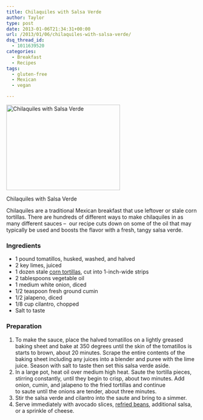 ```yaml
---
title: Chilaquiles with Salsa Verde
author: Taylor
type: post
date: 2013-01-06T21:34:31+00:00
url: /2013/01/06/chilaquiles-with-salsa-verde/
dsq_thread_id:
  - 1011639520
categories:
  - Breakfast
  - Recipes
tags:
  - gluten-free
  - Mexican
  - vegan

---
```

<div id="attachment_2399" style="width: 310px" class="wp-caption alignright">
  <a href="{{% mediaroot %}}uploads/2013/01/P1062521.jpg" rel="lightbox[2398]"><img class="size-medium wp-image-2399" alt="Chilaquiles with Salsa Verde" src="{{% mediaroot %}}uploads/2013/01/P1062521-300x225.jpg" width="300" height="225" srcset="{{% mediaroot %}}uploads/2013/01/P1062521-300x225.jpg 300w, {{% mediaroot %}}uploads/2013/01/P1062521.jpg 800w" sizes="(max-width: 300px) 100vw, 300px" /></a>
  
  <p class="wp-caption-text">
    Chilaquiles with Salsa Verde
  </p>
</div>

Chilaquiles are a traditional Mexican breakfast that use leftover or stale corn tortillas. There are hundreds of different ways to make chilaquiles in as many different sauces &#8211;  our recipe cuts down on some of the oil that may typically be used and boosts the flavor with a fresh, tangy salsa verde.

### Ingredients

  * 1 pound tomatillos, husked, washed, and halved
  * 2 key limes, juiced
  * 1 dozen stale [corn tortillas][1], cut into 1-inch-wide strips
  * 2 tablespoons vegetable oil
  * 1 medium white onion, diced
  * 1/2 teaspoon fresh ground cumin
  * 1/2 jalapeno, diced
  * 1/8 cup cilantro, chopped
  * Salt to taste

### Preparation

  1. To make the sauce, place the halved tomatillos on a lightly greased baking sheet and bake at 350 degrees until the skin of the tomatillos is starts to brown, about 20 minutes. Scrape the entire contents of the baking sheet including any juices into a blender and puree with the lime juice. Season with salt to taste then set this salsa verde aside.
  2. In a large pot, heat oil over medium high heat. Saute the tortilla pieces, stirring constantly, until they begin to crisp, about two minutes. Add onion, cumin, and jalapeno to the fried tortillas and continue to saute until the onions are tender, about three minutes.
  3. Stir the salsa verde and cilantro into the saute and bring to a simmer.
  4. Serve immediately with avocado slices, [refried beans][2], additional salsa, or a sprinkle of cheese.

 [1]: http://kitchen.coseppi.com/2013/01/06/how-to-make-corn-tortillas/ "How to Make Corn Tortillas"
 [2]: http://kitchen.coseppi.com/2012/04/14/refried-black-beans/ "Refried Black Beans"